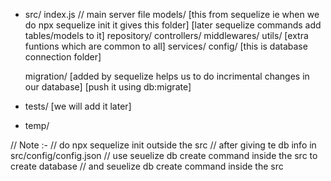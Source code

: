 - src/
    index.js // main server file
    models/ [this from sequelize ie when we do npx sequelize init it gives this folder]
            [later sequelize commands add tables/models to it]
    repository/
    controllers/
    middlewares/
    utils/ [extra funtions which are common to all]
    services/
    config/ [this is database connection folder]


    migration/ [added by sequelize helps us to do incrimental changes in our database]
               [push it using db:migrate]


- tests/ [we will add it later]
- temp/


// Note :-
// do npx sequelize init outside the src
// after giving te db info in src/config/config.json
// use seuelize db create command inside the src to create database
// and seuelize db create command inside the src
